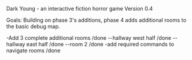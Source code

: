 Dark Young - an interactive fiction horror game
Version 0.4

Goals: Building on phase 3's additions, phase 4 adds additional rooms to the basic debug map.

-Add 3 complete additional rooms /done
--hallway west half /done
--hallway east half /done
--room 2 /done
-add required commands to navigate rooms /done